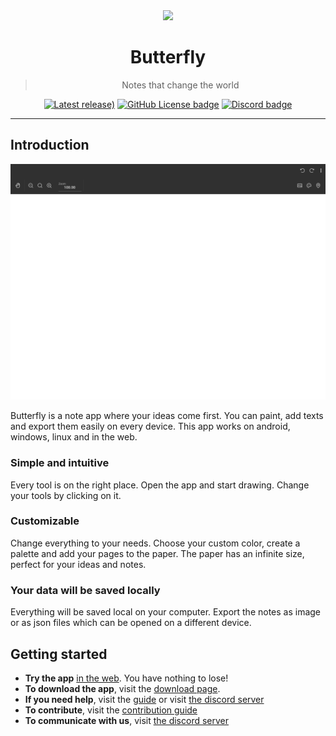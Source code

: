 <div align="center">
  
<img src="https://raw.githubusercontent.com/LinwoodCloud/butterfly/develop/app/images/logo.png" width="350px" />

# Butterfly

> Notes that change the world

[![Latest release)](https://img.shields.io/github/v/release/LinwoodCloud/butterfly?color=EBB733&style=for-the-badge&logo=github&logoColor=EBB733)](https://github.com/LinwoodCloud/butterfly/releases)
[![GitHub License badge](https://img.shields.io/github/license/LinwoodCloud/dev_doctor?color=EBB733&style=for-the-badge&logo=data:image/svg+xml;base64,PHN2ZyB4bWxucz0iaHR0cDovL3d3dy53My5vcmcvMjAwMC9zdmciIHdpZHRoPSIxOTIiIGhlaWdodD0iMTkyIiBmaWxsPSIjZWJiNzMzIiB2aWV3Qm94PSIwIDAgMjU2IDI1NiI%2BPHJlY3Qgd2lkdGg9IjI1NiIgaGVpZ2h0PSIyNTYiIGZpbGw9Im5vbmUiPjwvcmVjdD48cmVjdCB4PSIzMiIgeT0iNDgiIHdpZHRoPSIxOTIiIGhlaWdodD0iMTYwIiByeD0iOCIgc3Ryb2tlLXdpZHRoPSIxNiIgc3Ryb2tlPSIjZWJiNzMzIiBzdHJva2UtbGluZWNhcD0icm91bmQiIHN0cm9rZS1saW5lam9pbj0icm91bmQiIGZpbGw9Im5vbmUiPjwvcmVjdD48bGluZSB4MT0iNzYiIHkxPSI5NiIgeDI9IjE4MCIgeTI9Ijk2IiBmaWxsPSJub25lIiBzdHJva2U9IiNlYmI3MzMiIHN0cm9rZS1saW5lY2FwPSJyb3VuZCIgc3Ryb2tlLWxpbmVqb2luPSJyb3VuZCIgc3Ryb2tlLXdpZHRoPSIxNiI%2BPC9saW5lPjxsaW5lIHgxPSI3NiIgeTE9IjEyOCIgeDI9IjE4MCIgeTI9IjEyOCIgZmlsbD0ibm9uZSIgc3Ryb2tlPSIjZWJiNzMzIiBzdHJva2UtbGluZWNhcD0icm91bmQiIHN0cm9rZS1saW5lam9pbj0icm91bmQiIHN0cm9rZS13aWR0aD0iMTYiPjwvbGluZT48bGluZSB4MT0iNzYiIHkxPSIxNjAiIHgyPSIxODAiIHkyPSIxNjAiIGZpbGw9Im5vbmUiIHN0cm9rZT0iI2ViYjczMyIgc3Ryb2tlLWxpbmVjYXA9InJvdW5kIiBzdHJva2UtbGluZWpvaW49InJvdW5kIiBzdHJva2Utd2lkdGg9IjE2Ij48L2xpbmU%2BPC9zdmc%2B)](https://github.com/LinwoodCloud/butterfly/blob/main/LICENSE)
[![Discord badge](https://img.shields.io/discord/735424757142519848?style=for-the-badge&color=EBB733&logo=discord&logoColor=EBB733)](https://discord.linwood.dev)
  
</div>

---

## Introduction

![Main view](./docs/docs/main.png)

Butterfly is a note app where your ideas come first. You can paint, add texts and export them easily on every device.
This app works on android, windows, linux and in the web.

### Simple and intuitive

Every tool is on the right place. Open the app and start drawing. Change your tools by clicking on it.

### Customizable

Change everything to your needs. Choose your custom color, create a palette and add your pages to the paper.
The paper has an infinite size, perfect for your ideas and notes.

### Your data will be saved locally

Everything will be saved local on your computer. Export the notes as image or as json files which can be opened on a different device.


## Getting started

* **Try the app** [in the web](https://butterfly.linwood.dev). You have nothing to lose!
* **To download the app**, visit the [download page](https://docs.butterfly.linwood.dev/downloads).
* **If you need help**, visit the [guide](https://docs.butterfly.linwood.dev/docs) or visit [the discord server](https://discord.linwood.dev)
* **To contribute**, visit the [contribution guide](https://github.com/LinwoodCloud/butterfly/blob/develop/CONTRIBUTING.md)
* **To communicate with us**, visit [the discord server](https://discord.linwood.dev)
